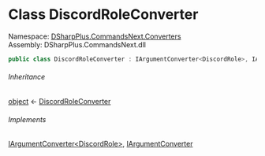 # Class DiscordRoleConverter

Namespace: [DSharpPlus.CommandsNext.Converters](DSharpPlus.CommandsNext.Converters.md)  
Assembly: DSharpPlus.CommandsNext.dll

```csharp
public class DiscordRoleConverter : IArgumentConverter<DiscordRole>, IArgumentConverter
```

###### Inheritance

[object](https://learn.microsoft.com/dotnet/api/system.object) ← 
[DiscordRoleConverter](DSharpPlus.CommandsNext.Converters.DiscordRoleConverter.md)

###### Implements

[IArgumentConverter<DiscordRole\>](DSharpPlus.CommandsNext.Converters.IArgumentConverter\-1.md), 
[IArgumentConverter](DSharpPlus.CommandsNext.Converters.IArgumentConverter.md)

